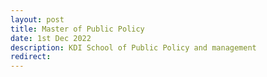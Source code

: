 ```yaml
---
layout: post
title: Master of Public Policy
date: 1st Dec 2022
description: KDI School of Public Policy and management
redirect: 
---
```

